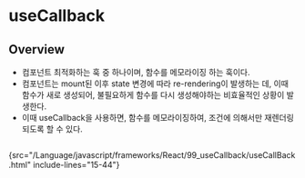 # useCallback

## Overview
- 컴포넌트 최적화하는 훅 중 하나이며, 함수를 메모라이징 하는 훅이다.
- 컴포넌트는 mount된 이후 state 변경에 따라 re-rendering이 발생하는 데, 이때 함수가 새로 생성되어, 불필요하게 함수를 다시 생성해야하는 비효율적인 상황이 발생한다.
- 이때 useCallback을 사용하면, 함수를 메모라이징하여, 조건에 의해서만 재렌더링 되도록 할 수 있다.

```Javascript
```
{src="/Language/javascript/frameworks/React/99_useCallback/useCallBack.html" include-lines="15-44"}